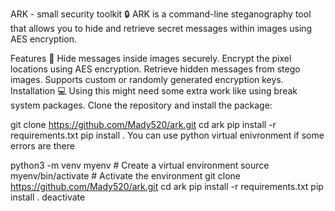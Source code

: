 ARK - small security toolkit 🔒
ARK is a command-line steganography tool that allows you to hide and retrieve secret messages within images using AES encryption.

Features 🚀
Hide messages inside images securely.
Encrypt the pixel locations using AES encryption.
Retrieve hidden messages from stego images.
Supports custom or randomly generated encryption keys.
Installation 💻
Using this might need some extra work like using break system packages. Clone the repository and install the package:

git clone https://github.com/Mady520/ark.git
cd ark
pip install -r requirements.txt 
pip install . 
You can use python virtual enivronment if some errors are there

python3 -m venv myenv  # Create a virtual environment
source myenv/bin/activate  # Activate the environment
git clone https://github.com/Mady520/ark.git
cd ark 
pip install -r requirements.txt
pip install .
deactivate 